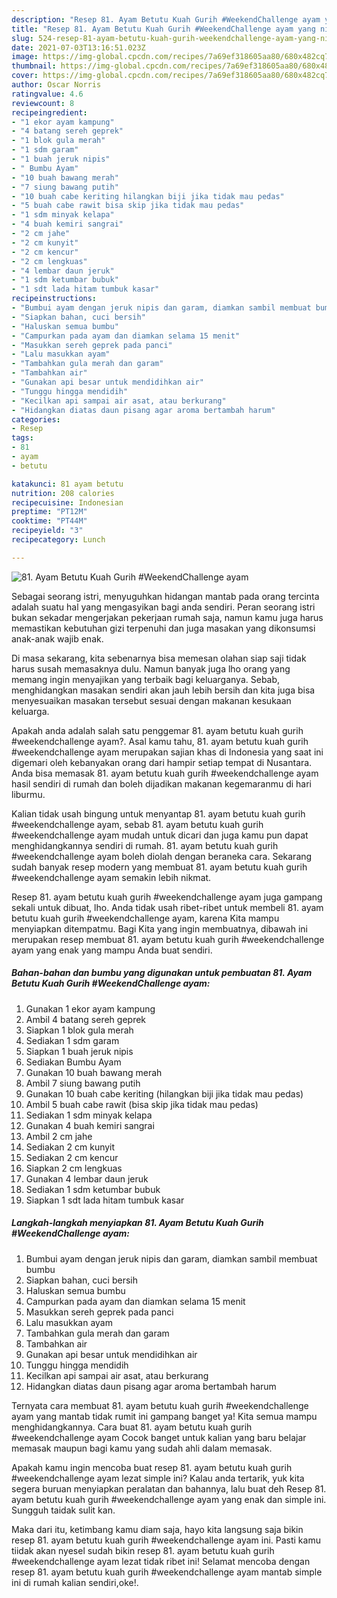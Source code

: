 ```yaml
---
description: "Resep 81. Ayam Betutu Kuah Gurih #WeekendChallenge ayam yang nikmat dan Mudah Dibuat"
title: "Resep 81. Ayam Betutu Kuah Gurih #WeekendChallenge ayam yang nikmat dan Mudah Dibuat"
slug: 524-resep-81-ayam-betutu-kuah-gurih-weekendchallenge-ayam-yang-nikmat-dan-mudah-dibuat
date: 2021-07-03T13:16:51.023Z
image: https://img-global.cpcdn.com/recipes/7a69ef318605aa80/680x482cq70/81-ayam-betutu-kuah-gurih-weekendchallenge-ayam-foto-resep-utama.jpg
thumbnail: https://img-global.cpcdn.com/recipes/7a69ef318605aa80/680x482cq70/81-ayam-betutu-kuah-gurih-weekendchallenge-ayam-foto-resep-utama.jpg
cover: https://img-global.cpcdn.com/recipes/7a69ef318605aa80/680x482cq70/81-ayam-betutu-kuah-gurih-weekendchallenge-ayam-foto-resep-utama.jpg
author: Oscar Norris
ratingvalue: 4.6
reviewcount: 8
recipeingredient:
- "1 ekor ayam kampung"
- "4 batang sereh geprek"
- "1 blok gula merah"
- "1 sdm garam"
- "1 buah jeruk nipis"
- " Bumbu Ayam"
- "10 buah bawang merah"
- "7 siung bawang putih"
- "10 buah cabe keriting hilangkan biji jika tidak mau pedas"
- "5 buah cabe rawit bisa skip jika tidak mau pedas"
- "1 sdm minyak kelapa"
- "4 buah kemiri sangrai"
- "2 cm jahe"
- "2 cm kunyit"
- "2 cm kencur"
- "2 cm lengkuas"
- "4 lembar daun jeruk"
- "1 sdm ketumbar bubuk"
- "1 sdt lada hitam tumbuk kasar"
recipeinstructions:
- "Bumbui ayam dengan jeruk nipis dan garam, diamkan sambil membuat bumbu"
- "Siapkan bahan, cuci bersih"
- "Haluskan semua bumbu"
- "Campurkan pada ayam dan diamkan selama 15 menit"
- "Masukkan sereh geprek pada panci"
- "Lalu masukkan ayam"
- "Tambahkan gula merah dan garam"
- "Tambahkan air"
- "Gunakan api besar untuk mendidihkan air"
- "Tunggu hingga mendidih"
- "Kecilkan api sampai air asat, atau berkurang"
- "Hidangkan diatas daun pisang agar aroma bertambah harum"
categories:
- Resep
tags:
- 81
- ayam
- betutu

katakunci: 81 ayam betutu 
nutrition: 208 calories
recipecuisine: Indonesian
preptime: "PT12M"
cooktime: "PT44M"
recipeyield: "3"
recipecategory: Lunch

---
```



![81. Ayam Betutu Kuah Gurih #WeekendChallenge ayam](https://img-global.cpcdn.com/recipes/7a69ef318605aa80/680x482cq70/81-ayam-betutu-kuah-gurih-weekendchallenge-ayam-foto-resep-utama.jpg)

Sebagai seorang istri, menyuguhkan hidangan mantab pada orang tercinta adalah suatu hal yang mengasyikan bagi anda sendiri. Peran seorang istri bukan sekadar mengerjakan pekerjaan rumah saja, namun kamu juga harus memastikan kebutuhan gizi terpenuhi dan juga masakan yang dikonsumsi anak-anak wajib enak.

Di masa  sekarang, kita sebenarnya bisa memesan olahan siap saji tidak harus susah memasaknya dulu. Namun banyak juga lho orang yang memang ingin menyajikan yang terbaik bagi keluarganya. Sebab, menghidangkan masakan sendiri akan jauh lebih bersih dan kita juga bisa menyesuaikan masakan tersebut sesuai dengan makanan kesukaan keluarga. 



Apakah anda adalah salah satu penggemar 81. ayam betutu kuah gurih #weekendchallenge ayam?. Asal kamu tahu, 81. ayam betutu kuah gurih #weekendchallenge ayam merupakan sajian khas di Indonesia yang saat ini digemari oleh kebanyakan orang dari hampir setiap tempat di Nusantara. Anda bisa memasak 81. ayam betutu kuah gurih #weekendchallenge ayam hasil sendiri di rumah dan boleh dijadikan makanan kegemaranmu di hari liburmu.

Kalian tidak usah bingung untuk menyantap 81. ayam betutu kuah gurih #weekendchallenge ayam, sebab 81. ayam betutu kuah gurih #weekendchallenge ayam mudah untuk dicari dan juga kamu pun dapat menghidangkannya sendiri di rumah. 81. ayam betutu kuah gurih #weekendchallenge ayam boleh diolah dengan beraneka cara. Sekarang sudah banyak resep modern yang membuat 81. ayam betutu kuah gurih #weekendchallenge ayam semakin lebih nikmat.

Resep 81. ayam betutu kuah gurih #weekendchallenge ayam juga gampang sekali untuk dibuat, lho. Anda tidak usah ribet-ribet untuk membeli 81. ayam betutu kuah gurih #weekendchallenge ayam, karena Kita mampu menyiapkan ditempatmu. Bagi Kita yang ingin membuatnya, dibawah ini merupakan resep membuat 81. ayam betutu kuah gurih #weekendchallenge ayam yang enak yang mampu Anda buat sendiri.

<!--inarticleads1-->

##### Bahan-bahan dan bumbu yang digunakan untuk pembuatan 81. Ayam Betutu Kuah Gurih #WeekendChallenge ayam:

1. Gunakan 1 ekor ayam kampung
1. Ambil 4 batang sereh geprek
1. Siapkan 1 blok gula merah
1. Sediakan 1 sdm garam
1. Siapkan 1 buah jeruk nipis
1. Sediakan  Bumbu Ayam
1. Gunakan 10 buah bawang merah
1. Ambil 7 siung bawang putih
1. Gunakan 10 buah cabe keriting (hilangkan biji jika tidak mau pedas)
1. Ambil 5 buah cabe rawit (bisa skip jika tidak mau pedas)
1. Sediakan 1 sdm minyak kelapa
1. Gunakan 4 buah kemiri sangrai
1. Ambil 2 cm jahe
1. Sediakan 2 cm kunyit
1. Sediakan 2 cm kencur
1. Siapkan 2 cm lengkuas
1. Gunakan 4 lembar daun jeruk
1. Sediakan 1 sdm ketumbar bubuk
1. Siapkan 1 sdt lada hitam tumbuk kasar




<!--inarticleads2-->

##### Langkah-langkah menyiapkan 81. Ayam Betutu Kuah Gurih #WeekendChallenge ayam:

1. Bumbui ayam dengan jeruk nipis dan garam, diamkan sambil membuat bumbu
1. Siapkan bahan, cuci bersih
1. Haluskan semua bumbu
1. Campurkan pada ayam dan diamkan selama 15 menit
1. Masukkan sereh geprek pada panci
1. Lalu masukkan ayam
1. Tambahkan gula merah dan garam
1. Tambahkan air
1. Gunakan api besar untuk mendidihkan air
1. Tunggu hingga mendidih
1. Kecilkan api sampai air asat, atau berkurang
1. Hidangkan diatas daun pisang agar aroma bertambah harum




Ternyata cara membuat 81. ayam betutu kuah gurih #weekendchallenge ayam yang mantab tidak rumit ini gampang banget ya! Kita semua mampu menghidangkannya. Cara buat 81. ayam betutu kuah gurih #weekendchallenge ayam Cocok banget untuk kalian yang baru belajar memasak maupun bagi kamu yang sudah ahli dalam memasak.

Apakah kamu ingin mencoba buat resep 81. ayam betutu kuah gurih #weekendchallenge ayam lezat simple ini? Kalau anda tertarik, yuk kita segera buruan menyiapkan peralatan dan bahannya, lalu buat deh Resep 81. ayam betutu kuah gurih #weekendchallenge ayam yang enak dan simple ini. Sungguh taidak sulit kan. 

Maka dari itu, ketimbang kamu diam saja, hayo kita langsung saja bikin resep 81. ayam betutu kuah gurih #weekendchallenge ayam ini. Pasti kamu tiidak akan nyesel sudah bikin resep 81. ayam betutu kuah gurih #weekendchallenge ayam lezat tidak ribet ini! Selamat mencoba dengan resep 81. ayam betutu kuah gurih #weekendchallenge ayam mantab simple ini di rumah kalian sendiri,oke!.

